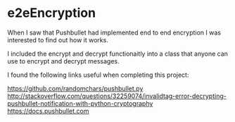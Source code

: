 # e2eEncryption

When I saw that Pushbullet had implemented end to end encryption I was interested to find out how it works.

I included the encrypt and decrypt functionaitly into a class that anyone can use to encrypt and decrypt messages.

I found the following links useful when completing this project:

https://github.com/randomchars/pushbullet.py
http://stackoverflow.com/questions/32259074/invalidtag-error-decrypting-pushbullet-notification-with-python-cryptography
https://docs.pushbullet.com
